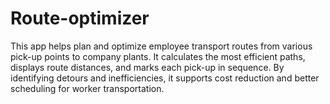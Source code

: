 # Route-optimizer
This app helps plan and optimize employee transport routes from various pick-up points to company plants. It calculates the most efficient paths, displays route distances, and marks each pick-up in sequence. By identifying detours and inefficiencies, it supports cost reduction and better scheduling for worker transportation.
